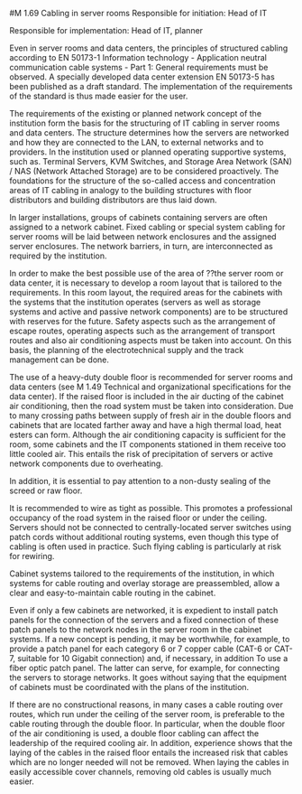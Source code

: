 #M 1.69 Cabling in server rooms
Responsible for initiation: Head of IT

Responsible for implementation: Head of IT, planner

Even in server rooms and data centers, the principles of structured cabling according to EN 50173-1 Information technology - Application neutral communication cable systems - Part 1: General requirements must be observed. A specially developed data center extension EN 50173-5 has been published as a draft standard. The implementation of the requirements of the standard is thus made easier for the user.

The requirements of the existing or planned network concept of the institution form the basis for the structuring of IT cabling in server rooms and data centers. The structure determines how the servers are networked and how they are connected to the LAN, to external networks and to providers. In the institution used or planned operating supportive systems, such as. Terminal Servers, KVM Switches, and Storage Area Network (SAN) / NAS (Network Attached Storage) are to be considered proactively. The foundations for the structure of the so-called access and concentration areas of IT cabling in analogy to the building structures with floor distributors and building distributors are thus laid down.

In larger installations, groups of cabinets containing servers are often assigned to a network cabinet. Fixed cabling or special system cabling for server rooms will be laid between network enclosures and the assigned server enclosures. The network barriers, in turn, are interconnected as required by the institution.

In order to make the best possible use of the area of ??the server room or data center, it is necessary to develop a room layout that is tailored to the requirements. In this room layout, the required areas for the cabinets with the systems that the institution operates (servers as well as storage systems and active and passive network components) are to be structured with reserves for the future. Safety aspects such as the arrangement of escape routes, operating aspects such as the arrangement of transport routes and also air conditioning aspects must be taken into account. On this basis, the planning of the electrotechnical supply and the track management can be done.

The use of a heavy-duty double floor is recommended for server rooms and data centers (see M 1.49 Technical and organizational specifications for the data center). If the raised floor is included in the air ducting of the cabinet air conditioning, then the road system must be taken into consideration. Due to many crossing paths between supply of fresh air in the double floors and cabinets that are located farther away and have a high thermal load, heat esters can form. Although the air conditioning capacity is sufficient for the room, some cabinets and the IT components stationed in them receive too little cooled air. This entails the risk of precipitation of servers or active network components due to overheating.

In addition, it is essential to pay attention to a non-dusty sealing of the screed or raw floor.

It is recommended to wire as tight as possible. This promotes a professional occupancy of the road system in the raised floor or under the ceiling. Servers should not be connected to centrally-located server switches using patch cords without additional routing systems, even though this type of cabling is often used in practice. Such flying cabling is particularly at risk for rewiring.

Cabinet systems tailored to the requirements of the institution, in which systems for cable routing and overlay storage are preassembled, allow a clear and easy-to-maintain cable routing in the cabinet.

Even if only a few cabinets are networked, it is expedient to install patch panels for the connection of the servers and a fixed connection of these patch panels to the network nodes in the server room in the cabinet systems. If a new concept is pending, it may be worthwhile, for example, to provide a patch panel for each category 6 or 7 copper cable (CAT-6 or CAT-7, suitable for 10 Gigabit connection) and, if necessary, in addition To use a fiber optic patch panel. The latter can serve, for example, for connecting the servers to storage networks. It goes without saying that the equipment of cabinets must be coordinated with the plans of the institution.

If there are no constructional reasons, in many cases a cable routing over routes, which run under the ceiling of the server room, is preferable to the cable routing through the double floor. In particular, when the double floor of the air conditioning is used, a double floor cabling can affect the leadership of the required cooling air. In addition, experience shows that the laying of the cables in the raised floor entails the increased risk that cables which are no longer needed will not be removed. When laying the cables in easily accessible cover channels, removing old cables is usually much easier.



